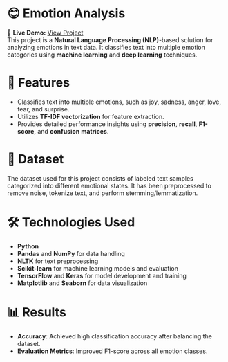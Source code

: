 # 😊 Emotion Analysis
🔗 **Live Demo:** [View Project](https://emotion-analysis-29.streamlit.app/)   
This project is a **Natural Language Processing (NLP)**-based solution for analyzing emotions in text data. It classifies text into multiple emotion categories using **machine learning** and **deep learning** techniques.

# 🚀 Features
- Classifies text into multiple emotions, such as joy, sadness, anger, love, fear, and surprise.
- Utilizes **TF-IDF vectorization** for feature extraction.
- Provides detailed performance insights using **precision**, **recall**, **F1-score**, and **confusion matrices**.

# 📂 Dataset
The dataset used for this project consists of labeled text samples categorized into different emotional states. It has been preprocessed to remove noise, tokenize text, and perform stemming/lemmatization.

# 🛠️ Technologies Used
- **Python**
- **Pandas** and **NumPy** for data handling
- **NLTK** for text preprocessing
- **Scikit-learn** for machine learning models and evaluation
- **TensorFlow** and **Keras** for model development and training  
- **Matplotlib** and **Seaborn** for data visualization
<!-- SMOTE (imbalanced-learn) for handling class imbalance -->
<!-- Tomek Links (imbalanced-learn) for cleaning noisy samples -->
# 📊 Results
- **Accuracy**: Achieved high classification accuracy after balancing the dataset.
- **Evaluation Metrics**: Improved F1-score across all emotion classes.
<!-- - Class Balance: Minority emotions were balanced using SMOTE, and noisy samples were removed using Tomek Links. -->